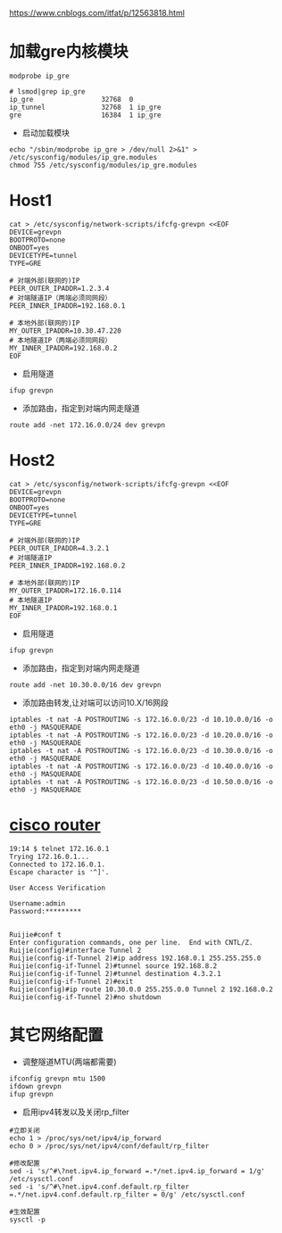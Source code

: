 https://www.cnblogs.com/itfat/p/12563818.html

# 加载gre内核模块
```
modprobe ip_gre
```
```
# lsmod|grep ip_gre
ip_gre                 32768  0
ip_tunnel              32768  1 ip_gre
gre                    16384  1 ip_gre
```

* 启动加载模块
```
echo "/sbin/modprobe ip_gre > /dev/null 2>&1" > /etc/sysconfig/modules/ip_gre.modules
chmod 755 /etc/sysconfig/modules/ip_gre.modules
```

# Host1
```
cat > /etc/sysconfig/network-scripts/ifcfg-grevpn <<EOF
DEVICE=grevpn
BOOTPROTO=none
ONBOOT=yes
DEVICETYPE=tunnel
TYPE=GRE

# 对端外部(联网的)IP
PEER_OUTER_IPADDR=1.2.3.4
# 对端隧道IP（两端必须同网段）
PEER_INNER_IPADDR=192.168.0.1

# 本地外部(联网的)IP
MY_OUTER_IPADDR=10.30.47.220
# 本地隧道IP（两端必须同网段）
MY_INNER_IPADDR=192.168.0.2
EOF
```

* 启用隧道
```
ifup grevpn
```

* 添加路由，指定到对端内网走隧道
```
route add -net 172.16.0.0/24 dev grevpn
```

# Host2
```
cat > /etc/sysconfig/network-scripts/ifcfg-grevpn <<EOF
DEVICE=grevpn
BOOTPROTO=none
ONBOOT=yes
DEVICETYPE=tunnel
TYPE=GRE

# 对端外部(联网的)IP
PEER_OUTER_IPADDR=4.3.2.1
# 对端隧道IP
PEER_INNER_IPADDR=192.168.0.2

# 本地外部(联网的)IP
MY_OUTER_IPADDR=172.16.0.114
# 本地隧道IP
MY_INNER_IPADDR=192.168.0.1
EOF
```

* 启用隧道
```
ifup grevpn
```

* 添加路由，指定到对端内网走隧道
```
route add -net 10.30.0.0/16 dev grevpn
```

* 添加路由转发,让对端可以访问10.X/16网段
```
iptables -t nat -A POSTROUTING -s 172.16.0.0/23 -d 10.10.0.0/16 -o eth0 -j MASQUERADE
iptables -t nat -A POSTROUTING -s 172.16.0.0/23 -d 10.20.0.0/16 -o eth0 -j MASQUERADE
iptables -t nat -A POSTROUTING -s 172.16.0.0/23 -d 10.30.0.0/16 -o eth0 -j MASQUERADE
iptables -t nat -A POSTROUTING -s 172.16.0.0/23 -d 10.40.0.0/16 -o eth0 -j MASQUERADE
iptables -t nat -A POSTROUTING -s 172.16.0.0/23 -d 10.50.0.0/16 -o eth0 -j MASQUERADE
```

# [cisco router](https://image.ruijie.com.cn/Upload/Article/bc0fae82-6898-457d-ae7c-3a7113c1fc94/%E8%B7%AF%E7%94%B1%E4%BA%A7%E5%93%81/%E8%B7%AF%E7%94%B1%E4%BA%A7%E5%93%81/2018092015001400267.html)
```
19:14 $ telnet 172.16.0.1
Trying 172.16.0.1...
Connected to 172.16.0.1.
Escape character is '^]'.

User Access Verification

Username:admin
Password:*********


Ruijie#conf t
Enter configuration commands, one per line.  End with CNTL/Z.
Ruijie(config)#interface Tunnel 2
Ruijie(config-if-Tunnel 2)#ip address 192.168.0.1 255.255.255.0
Ruijie(config-if-Tunnel 2)#tunnel source 192.168.8.2
Ruijie(config-if-Tunnel 2)#tunnel destination 4.3.2.1
Ruijie(config-if-Tunnel 2)#exit
Ruijie(config)#ip route 10.30.0.0 255.255.0.0 Tunnel 2 192.168.0.2 
Ruijie(config-if-Tunnel 2)#no shutdown
```


# 其它网络配置
* 调整隧道MTU(两端都需要)
```
ifconfig grevpn mtu 1500
ifdown grevpn
ifup grevpn
```

* 启用ipv4转发以及关闭rp_filter
```
#立即关闭
echo 1 > /proc/sys/net/ipv4/ip_forward
echo 0 > /proc/sys/net/ipv4/conf/default/rp_filter

#修改配置
sed -i 's/^#\?net.ipv4.ip_forward =.*/net.ipv4.ip_forward = 1/g' /etc/sysctl.conf
sed -i 's/^#\?net.ipv4.conf.default.rp_filter =.*/net.ipv4.conf.default.rp_filter = 0/g' /etc/sysctl.conf

#生效配置
sysctl -p
```